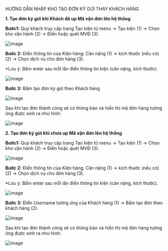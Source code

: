 HƯỚNG DẪN NHẬP KHO TẠO ĐƠN KÝ GỬI THAY KHÁCH HÀNG

**1.	Tạo đơn ký gửi khi Khách đã up Mã vận đơn lên hệ thống**

**Bước1:** Quý khách truy cập trang Tạo kiện từ menu -> Tạo kiện (1) -> Chọn kho vận hành (2) -> Điền hoặc quét MVĐ (3).

![image](https://user-images.githubusercontent.com/85599407/131279877-67a6a264-87da-4882-a03c-b2e067fc8fd5.png)

**Bước 2:** Điền thông tin của Kiện hàng: Cân nặng (1) ->  kích thước (nếu có) (2) -> Chọn dịch vụ cho đơn hàng (3).

*Lưu ý: Bấm enter sau mỗi lần điền thông tin kiện (cân nặng, kích thước).

![image](https://user-images.githubusercontent.com/85599407/131281517-9b8e1296-0d50-40fa-aef5-46c0aa346eff.png)

**Bước 3:** Bấm tạo đơn ký gửi theo Khách hàng

![image](https://user-images.githubusercontent.com/85599407/131281698-049381b9-8feb-41e0-bf3d-f343eee8ea95.png)

Sau khi tạo đơn thành công sẽ có thông báo và hiển thị mã đơn hàng tương ứng được sinh ra như hình:

![image](https://user-images.githubusercontent.com/85599407/131281848-eb802931-0389-4776-88d9-7861d8853466.png)

**2.	Tạo đơn ký gửi khi chưa up Mã vận đơn lên hệ thống**

**Bước1:** Quý khách truy cập trang Tạo kiện từ menu -> Tạo kiện (1) -> Chọn kho vận hành (2) -> Điền hoặc quét MVĐ (3).

![image](https://user-images.githubusercontent.com/85599407/131279877-67a6a264-87da-4882-a03c-b2e067fc8fd5.png)

**Bước 2:** Điền thông tin của Kiện hàng: Cân nặng (1) ->  kích thước (nếu có) (2) -> Chọn dịch vụ cho đơn hàng (3).

*Lưu ý: Bấm enter sau mỗi lần điền thông tin kiện (cân nặng, kích thước).

![image](https://user-images.githubusercontent.com/85599407/131281517-9b8e1296-0d50-40fa-aef5-46c0aa346eff.png)

**Bước 3:** Điền Username tương ứng của Khách hàng (1) -> Bấm tạo đơn theo khách hàng (2).

![image](https://user-images.githubusercontent.com/85599407/131282405-cee5c5a0-955e-4d54-8d1d-b4ee2d87e64a.png)

Sau khi tạo đơn thành công sẽ có thông báo và hiển thị mã đơn hàng tương ứng được sinh ra như hình:

![image](https://user-images.githubusercontent.com/85599407/131282539-d966ecec-1b44-4266-a5e1-fd4660f68d23.png)


